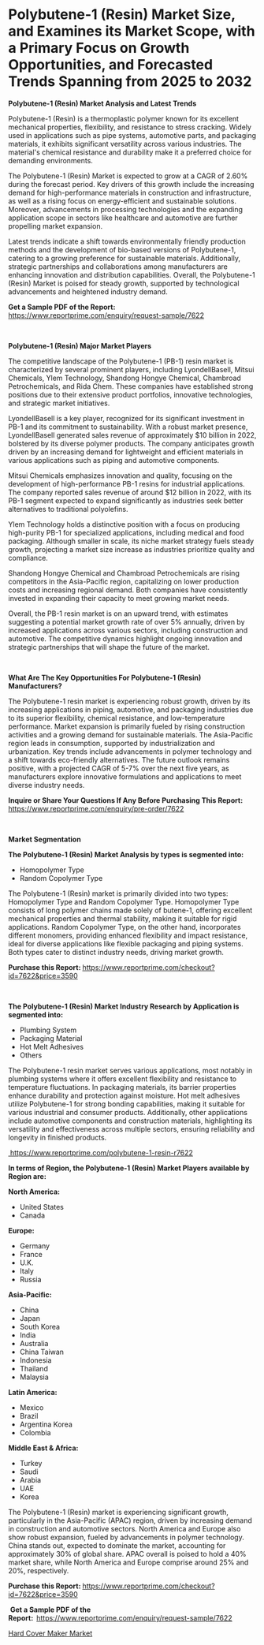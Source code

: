 <p><h1>Polybutene-1 (Resin) Market Size, and Examines its Market Scope, with a Primary Focus on Growth Opportunities, and Forecasted Trends Spanning from 2025 to 2032</h1></p><p><strong>Polybutene-1 (Resin) Market Analysis and Latest Trends</strong></p>
<p><p>Polybutene-1 (Resin) is a thermoplastic polymer known for its excellent mechanical properties, flexibility, and resistance to stress cracking. Widely used in applications such as pipe systems, automotive parts, and packaging materials, it exhibits significant versatility across various industries. The material's chemical resistance and durability make it a preferred choice for demanding environments.</p><p>The Polybutene-1 (Resin) Market is expected to grow at a CAGR of 2.60% during the forecast period. Key drivers of this growth include the increasing demand for high-performance materials in construction and infrastructure, as well as a rising focus on energy-efficient and sustainable solutions. Moreover, advancements in processing technologies and the expanding application scope in sectors like healthcare and automotive are further propelling market expansion.</p><p>Latest trends indicate a shift towards environmentally friendly production methods and the development of bio-based versions of Polybutene-1, catering to a growing preference for sustainable materials. Additionally, strategic partnerships and collaborations among manufacturers are enhancing innovation and distribution capabilities. Overall, the Polybutene-1 (Resin) Market is poised for steady growth, supported by technological advancements and heightened industry demand.</p></p>
<p><strong>Get a Sample PDF of the Report:&nbsp;</strong> <a href="https://www.reportprime.com/enquiry/request-sample/7622?utm_campaign=1950&utm_medium=2&utm_source=Github&utm_content=ia&utm_term=19032025&utm_id=polybutene-1-resin">https://www.reportprime.com/enquiry/request-sample/7622</a></p>
<p>&nbsp;</p>
<p><strong>Polybutene-1 (Resin) Major Market Players</strong></p>
<p><p>The competitive landscape of the Polybutene-1 (PB-1) resin market is characterized by several prominent players, including LyondellBasell, Mitsui Chemicals, Ylem Technology, Shandong Hongye Chemical, Chambroad Petrochemicals, and Rida Chem. These companies have established strong positions due to their extensive product portfolios, innovative technologies, and strategic market initiatives.</p><p>LyondellBasell is a key player, recognized for its significant investment in PB-1 and its commitment to sustainability. With a robust market presence, LyondellBasell generated sales revenue of approximately $10 billion in 2022, bolstered by its diverse polymer products. The company anticipates growth driven by an increasing demand for lightweight and efficient materials in various applications such as piping and automotive components.</p><p>Mitsui Chemicals emphasizes innovation and quality, focusing on the development of high-performance PB-1 resins for industrial applications. The company reported sales revenue of around $12 billion in 2022, with its PB-1 segment expected to expand significantly as industries seek better alternatives to traditional polyolefins.</p><p>Ylem Technology holds a distinctive position with a focus on producing high-purity PB-1 for specialized applications, including medical and food packaging. Although smaller in scale, its niche market strategy fuels steady growth, projecting a market size increase as industries prioritize quality and compliance.</p><p>Shandong Hongye Chemical and Chambroad Petrochemicals are rising competitors in the Asia-Pacific region, capitalizing on lower production costs and increasing regional demand. Both companies have consistently invested in expanding their capacity to meet growing market needs.</p><p>Overall, the PB-1 resin market is on an upward trend, with estimates suggesting a potential market growth rate of over 5% annually, driven by increased applications across various sectors, including construction and automotive. The competitive dynamics highlight ongoing innovation and strategic partnerships that will shape the future of the market.</p></p>
<p>&nbsp;</p>
<p><strong>What Are The Key Opportunities For Polybutene-1 (Resin) Manufacturers?</strong></p>
<p><p>The Polybutene-1 resin market is experiencing robust growth, driven by its increasing applications in piping, automotive, and packaging industries due to its superior flexibility, chemical resistance, and low-temperature performance. Market expansion is primarily fueled by rising construction activities and a growing demand for sustainable materials. The Asia-Pacific region leads in consumption, supported by industrialization and urbanization. Key trends include advancements in polymer technology and a shift towards eco-friendly alternatives. The future outlook remains positive, with a projected CAGR of 5-7% over the next five years, as manufacturers explore innovative formulations and applications to meet diverse industry needs.</p></p>
<p><strong>Inquire or Share Your Questions If Any Before Purchasing This Report:</strong> <a href="https://www.reportprime.com/enquiry/pre-order/7622?utm_campaign=1950&utm_medium=2&utm_source=Github&utm_content=ia&utm_term=19032025&utm_id=polybutene-1-resin">https://www.reportprime.com/enquiry/pre-order/7622</a></p>
<p>&nbsp;</p>
<p><strong>Market Segmentation</strong></p>
<p><strong>The Polybutene-1 (Resin) Market Analysis by types is segmented into:</strong></p>
<p><ul><li>Homopolymer Type</li><li>Random Copolymer Type</li></ul></p>
<p><p>The Polybutene-1 (Resin) market is primarily divided into two types: Homopolymer Type and Random Copolymer Type. Homopolymer Type consists of long polymer chains made solely of butene-1, offering excellent mechanical properties and thermal stability, making it suitable for rigid applications. Random Copolymer Type, on the other hand, incorporates different monomers, providing enhanced flexibility and impact resistance, ideal for diverse applications like flexible packaging and piping systems. Both types cater to distinct industry needs, driving market growth.</p></p>
<p><strong>Purchase this Report:&nbsp;</strong><a href="https://www.reportprime.com/checkout?id=7622&price=3590&utm_campaign=1950&utm_medium=2&utm_source=Github&utm_content=ia&utm_term=19032025&utm_id=polybutene-1-resin">https://www.reportprime.com/checkout?id=7622&price=3590</a></p>
<p>&nbsp;</p>
<p><strong>The Polybutene-1 (Resin) Market Industry Research by Application is segmented into:</strong></p>
<p><ul><li>Plumbing System</li><li>Packaging Material</li><li>Hot Melt Adhesives</li><li>Others</li></ul></p>
<p><p>The Polybutene-1 resin market serves various applications, most notably in plumbing systems where it offers excellent flexibility and resistance to temperature fluctuations. In packaging materials, its barrier properties enhance durability and protection against moisture. Hot melt adhesives utilize Polybutene-1 for strong bonding capabilities, making it suitable for various industrial and consumer products. Additionally, other applications include automotive components and construction materials, highlighting its versatility and effectiveness across multiple sectors, ensuring reliability and longevity in finished products.</p></p>
<p><a href="https://www.reportprime.com/polybutene-1-resin-r7622?utm_campaign=1950&utm_medium=2&utm_source=Github&utm_content=ia&utm_term=19032025&utm_id=polybutene-1-resin">&nbsp;https://www.reportprime.com/polybutene-1-resin-r7622</a></p>
<p><strong>In terms of Region, the Polybutene-1 (Resin) Market Players available by Region are:</strong></p>
<p>
    <p> <strong> North America: </strong>
        <ul>
            <li>United States</li>
            <li>Canada</li>
        </ul>
        </p> 
    <p> <strong> Europe: </strong>
        <ul>
            <li>Germany</li>
            <li>France</li>
            <li>U.K.</li>
            <li>Italy</li>
            <li>Russia</li>
        </ul>
        </p> 
    <p> <strong> Asia-Pacific: </strong>
        <ul>
            <li>China</li>
            <li>Japan</li>
            <li>South Korea</li>
            <li>India</li>
            <li>Australia</li>
            <li>China Taiwan</li>
            <li>Indonesia</li>
            <li>Thailand</li>
            <li>Malaysia</li>
        </ul>
        </p> 
    <p> <strong> Latin America: </strong>
        <ul>
            <li>Mexico</li>
            <li>Brazil</li>
            <li>Argentina Korea</li>
            <li>Colombia</li>
        </ul>
        </p> 
    <p> <strong> Middle East & Africa: </strong>
        <ul>
            <li>Turkey</li>
            <li>Saudi</li>
            <li>Arabia</li>
            <li>UAE</li>
            <li>Korea</li>
        </ul>
    </p>
    </p>
<p><p>The Polybutene-1 (Resin) market is experiencing significant growth, particularly in the Asia-Pacific (APAC) region, driven by increasing demand in construction and automotive sectors. North America and Europe also show robust expansion, fueled by advancements in polymer technology. China stands out, expected to dominate the market, accounting for approximately 30% of global share. APAC overall is poised to hold a 40% market share, while North America and Europe comprise around 25% and 20%, respectively.</p></p>
<p><strong>Purchase this Report: </strong><a href="https://www.reportprime.com/checkout?id=7622&price=3590&utm_campaign=1950&utm_medium=2&utm_source=Github&utm_content=ia&utm_term=19032025&utm_id=polybutene-1-resin">https://www.reportprime.com/checkout?id=7622&price=3590</a></p>
<p>&nbsp;<strong>Get a Sample PDF of the Report:&nbsp;&nbsp;</strong><a href="https://www.reportprime.com/enquiry/request-sample/7622?utm_campaign=1950&utm_medium=2&utm_source=Github&utm_content=ia&utm_term=19032025&utm_id=polybutene-1-resin">https://www.reportprime.com/enquiry/request-sample/7622</a></p>
<p><strong></strong></p>
<p><p><a href="https://github.com/ifsahvadenah/Market-Research-Report-List-1/blob/main/hard-cover-maker-market.md?utm_campaign=1950&utm_medium=2&utm_source=Github&utm_content=ia&utm_term=19032025&utm_id=polybutene-1-resin">Hard Cover Maker Market</a></p></p>